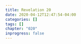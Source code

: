```yaml
---
title: Revelation 20
date: 2020-04-12T12:47:54-04:00
categories: []
tags: []
chapter: "020"
inprogress: false
---
```


